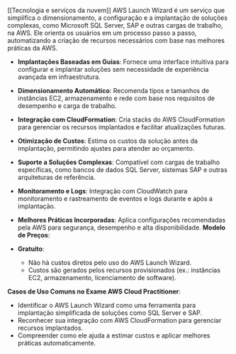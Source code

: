 [[Tecnologia e serviços da nuvem]]
AWS Launch Wizard é um serviço que simplifica o dimensionamento, a configuração e a implantação de soluções complexas, como Microsoft SQL Server, SAP e outras cargas de trabalho, na AWS. Ele orienta os usuários em um processo passo a passo, automatizando a criação de recursos necessários com base nas melhores práticas da AWS.
- **Implantações Baseadas em Guias**: Fornece uma interface intuitiva para configurar e implantar soluções sem necessidade de experiência avançada em infraestrutura.
- **Dimensionamento Automático**: Recomenda tipos e tamanhos de instâncias EC2, armazenamento e rede com base nos requisitos de desempenho e carga de trabalho.
- **Integração com CloudFormation**: Cria stacks do AWS CloudFormation para gerenciar os recursos implantados e facilitar atualizações futuras.
- **Otimização de Custos**: Estima os custos da solução antes da implantação, permitindo ajustes para atender ao orçamento.
- **Suporte a Soluções Complexas**: Compatível com cargas de trabalho específicas, como bancos de dados SQL Server, sistemas SAP e outras arquiteturas de referência.
- **Monitoramento e Logs**: Integração com CloudWatch para monitoramento e rastreamento de eventos e logs durante e após a implantação.
- **Melhores Práticas Incorporadas**: Aplica configurações recomendadas pela AWS para segurança, desempenho e alta disponibilidade.
**Modelo de Preços**:

- **Gratuito**:
    - Não há custos diretos pelo uso do AWS Launch Wizard.
    - Custos são gerados pelos recursos provisionados (ex.: instâncias EC2, armazenamento, licenciamento de software).

**Casos de Uso Comuns no Exame AWS Cloud Practitioner**:

- Identificar o AWS Launch Wizard como uma ferramenta para implantação simplificada de soluções como SQL Server e SAP.
- Reconhecer sua integração com AWS CloudFormation para gerenciar recursos implantados.
- Compreender como ele ajuda a estimar custos e aplicar melhores práticas automaticamente.